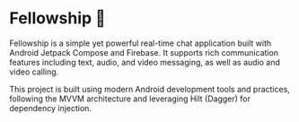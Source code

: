 

# Fellowship 💬

Fellowship is a simple yet powerful real-time chat application built with Android Jetpack Compose and Firebase. It supports rich communication features including text, audio, and video messaging, as well as audio and video calling.

This project is built using modern Android development tools and practices, following the MVVM architecture and leveraging Hilt (Dagger) for dependency injection.